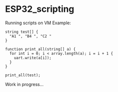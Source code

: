 # ESP32_scripting
Running scripts on VM
Example:
```
string test[] {
  "A1 ", "B4 ", "C2 "
}

function print_all(string[] a) {
  for int i = 0; i < array.length(a); i = i + 1 {
    uart.write(a[i]);
  }
}

print_all(test);
```
Work in progress...
